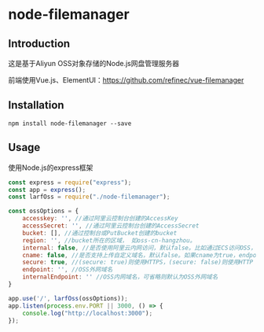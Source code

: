 # node-filemanager

## Introduction

这是基于Aliyun OSS对象存储的Node.js网盘管理服务器

前端使用Vue.js、ElementUI：https://github.com/refinec/vue-filemanager

## Installation

```
npm install node-filemanager --save
```

## Usage

使用Node.js的express框架

```javascript
const express = require("express");
const app = express();
const larfOss = require("./node-filemanager");

const ossOptions = {
    accesskey: '', //通过阿里云控制台创建的AccessKey
    accessSecret: '', //通过阿里云控制台创建的AccessSecret
    bucket: [], //通过控制台或PutBucket创建的bucket
    region: '', //bucket所在的区域， 如oss-cn-hangzhou。
    internal: false, //是否使用阿里云内网访问，默认false。比如通过ECS访问OSS，则设置为true，采用internal的endpoint可节约费用。
    cname: false, //是否支持上传自定义域名，默认false。如果cname为true，endpoint传入自定义域名时，自定义域名需要先同bucket进行绑定。
    secure: true, //(secure: true)则使用HTTPS，(secure: false)则使用HTTP
    endpoint: '', //OSS外网域名
    internalEndpoint: '' //OSS内网域名，可省略则默认为OSS外网域名
}

app.use('/', larfOss(ossOptions));
app.listen(process.env.PORT || 3000, () => {
    console.log("http://localhost:3000");
});
```

